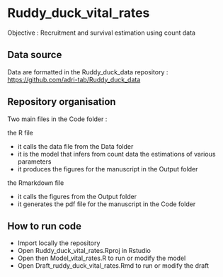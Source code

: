
# Ruddy_duck_vital_rates

Objective : Recruitment and survival estimation using count data

## Data source

Data are formatted in the Ruddy_duck_data repository : https://github.com/adri-tab/Ruddy_duck_data

## Repository organisation

Two main files in the Code folder : 

the R file 
  - it calls the data file from the Data folder
  - it is the model that infers from count data the estimations of various parameters
  - it produces the figures for the manuscript in the Output folder

the Rmarkdown file
  - it calls the figures from the Output folder
  - it generates the pdf file for the manuscript in the Code folder

## How to run code

  - Import locally the repository
  - Open Ruddy_duck_vital_rates.Rproj in Rstudio
  - Open then Model_vital_rates.R to run or modify the model
  - Open Draft_ruddy_duck_vital_rates.Rmd to run or modify the draft
